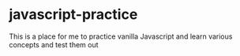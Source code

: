 # javascript-practice
This is a place for me to practice vanilla Javascript and learn various concepts and test them out
